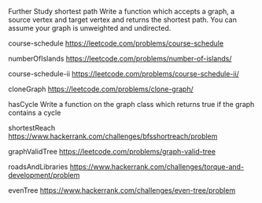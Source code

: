 Further Study
shortest path
Write a function which accepts a graph, a source vertex and target vertex and returns the shortest path. You can assume your graph is unweighted and undirected.

course-schedule
https://leetcode.com/problems/course-schedule

numberOfIslands
https://leetcode.com/problems/number-of-islands/

course-schedule-ii
https://leetcode.com/problems/course-schedule-ii/

cloneGraph
https://leetcode.com/problems/clone-graph/

hasCycle
Write a function on the graph class which returns true if the graph contains a cycle

shortestReach
https://www.hackerrank.com/challenges/bfsshortreach/problem

graphValidTree
https://leetcode.com/problems/graph-valid-tree

roadsAndLibraries
https://www.hackerrank.com/challenges/torque-and-development/problem

evenTree
https://www.hackerrank.com/challenges/even-tree/problem